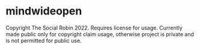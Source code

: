 # mindwideopen

Copyright The Social Robin 2022. Requires license for usage. Currently made public only for copyright claim usage, otherwise project is private and is not permitted for public use.
